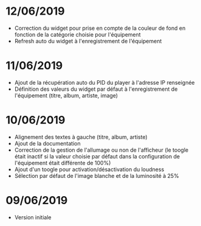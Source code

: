 # 12/06/2019

- Correction du widget pour prise en compte de la couleur de fond en fonction de la catégorie choisie pour l'équipement
- Refresh auto du widget à l'enregistrement de l'équipement

# 11/06/2019

- Ajout de la récupération auto du PID du player à l'adresse IP renseignée
- Définition des valeurs du widget par défaut à l'enregistrement de l'équipement (titre, album, artiste, image)

# 10/06/2019

- Alignement des textes à gauche (titre, album, artiste)
- Ajout de la documentation
- Correction de la gestion de l'allumage ou non de l'afficheur (le toogle était inactif si la valeur choisie par défaut dans la configuration de l'équipement était différente de 100%)
- Ajout d'un toogle pour activation/désactivation du loudness
- Sélection par défaut de l'image blanche et de la luminosité à 25%

# 09/06/2019

- Version initiale
